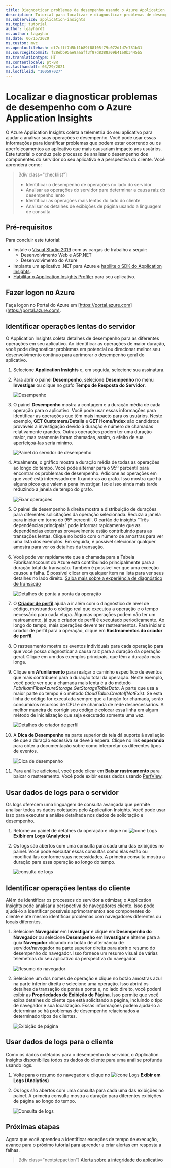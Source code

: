 ```yaml
---
title: Diagnosticar problemas de desempenho usando o Azure Application Insights | Microsoft Docs
description: Tutorial para localizar e diagnosticar problemas de desempenho no seu aplicativo usando o Azure Application Insights.
ms.subservice: application-insights
ms.topic: tutorial
author: lgayhardt
ms.author: lagayhar
ms.date: 06/15/2020
ms.custom: mvc
ms.openlocfilehash: df7cfff7d5bf1b89f88105f79c072d1d7e731b31
ms.sourcegitcommit: f28ebb95ae9aaaff3f87d8388a09b41e0b3445b5
ms.translationtype: HT
ms.contentlocale: pt-BR
ms.lasthandoff: 03/29/2021
ms.locfileid: "100597027"
---
```

# <a name="find-and-diagnose-performance-issues-with-azure-application-insights"></a>Localizar e diagnosticar problemas de desempenho com o Azure Application Insights

O Azure Application Insights coleta a telemetria do seu aplicativo para ajudar a analisar suas operações e desempenho.  Você pode usar essas informações para identificar problemas que podem estar ocorrendo ou os aperfeiçoamentos ao aplicativo que mais causariam impacto aos usuários.  Este tutorial o conduz pelo processo de analisar o desempenho dos componentes do servidor do seu aplicativo e a perspectiva do cliente.  Você aprenderá como:

> [!div class="checklist"]
> * Identificar o desempenho de operações no lado do servidor
> * Analisar as operações do servidor para determinar a causa raiz do desempenho lento
> * Identificar as operações mais lentas do lado do cliente
> * Analisar os detalhes de exibições de página usando a linguagem de consulta


## <a name="prerequisites"></a>Pré-requisitos

Para concluir este tutorial:

- Instale o [Visual Studio 2019](https://www.visualstudio.com/downloads/) com as cargas de trabalho a seguir:
    - Desenvolvimento Web e ASP.NET
    - Desenvolvimento do Azure
- Implante um aplicativo .NET para Azure e [habilite o SDK do Application Insights](../app/asp-net.md).
- [Habilitar o Application Insights Profiler](../app/profiler.md#installation) para seu aplicativo.

## <a name="log-in-to-azure"></a>Fazer logon no Azure
Faça logon no Portal do Azure em [https://portal.azure.com](https://portal.azure.com).

## <a name="identify-slow-server-operations"></a>Identificar operações lentas do servidor
O Application Insights coleta detalhes de desempenho para as diferentes operações em seu aplicativo. Ao identificar as operações de maior duração, você pode diagnosticar problemas em potencial ou direcionar melhor seu desenvolvimento contínuo para aprimorar o desempenho geral do aplicativo.

1. Selecione **Application Insights** e, em seguida, selecione sua assinatura.  
1. Para abrir o painel **Desempenho**, selecione **Desempenho** no menu **Investigar** ou clique no grafo **Tempo de Resposta do Servidor**.

    ![Desempenho](media/tutorial-performance/1-overview.png)

2. O painel **Desempenho** mostra a contagem e a duração média de cada operação para o aplicativo.  Você pode usar essas informações para identificar as operações que têm mais impacto para os usuários. Neste exemplo, **GET Customers/Details** e **GET Home/Index** são candidatos prováveis à investigação devido à duração e número de chamadas relativamente grandes.  Outras operações podem ter uma duração maior, mas raramente foram chamadas, assim, o efeito de sua aperfeiçoá-las seria mínimo.  

    ![Painel do servidor de desempenho](media/tutorial-performance/2-server-operations.png)

3. Atualmente, o gráfico mostra a duração média de todas as operações ao longo do tempo. Você pode alternar para o 95º percentil para encontrar os problemas de desempenho. Adicione as operações em que você está interessado em fixando-as ao grafo.  Isso mostra que há alguns picos que valem a pena investigar.  Isole isso ainda mais tarde reduzindo a janela de tempo do grafo.

    ![Fixar operações](media/tutorial-performance/3-server-operations-95th.png)

4.  O painel de desempenho à direita mostra a distribuição de durações para diferentes solicitações da operação selecionada.  Reduza a janela para iniciar em torno do 95º percentil. O cartão de insights “Três dependências principais” pode informar rapidamente que as dependências externas provavelmente estão contribuindo para as transações lentas.  Clique no botão com o número de amostras para ver uma lista dos exemplos. Em seguida, é possível selecionar qualquer amostra para ver os detalhes da transação.

5.  Você pode ver rapidamente que a chamada para a Tabela Fabrikamaccount do Azure está contribuindo principalmente para a duração total da transação. Também é possível ver que uma exceção causou a falha. É possível clicar em qualquer item na lista para ver seus detalhes no lado direito. [Saiba mais sobre a experiência de diagnóstico de transação](../app/transaction-diagnostics.md)

    ![Detalhes de ponta a ponta da operação](media/tutorial-performance/4-end-to-end.png)
    

6.  O [**Criador de perfil**](../app/profiler-overview.md) ajuda a ir além com o diagnóstico de nível de código, mostrando o código real que executou a operação e o tempo necessário para cada etapa. Algumas operações podem não ter um rastreamento, já que o criador de perfil é executado periodicamente.  Ao longo do tempo, mais operações devem ter rastreamentos.  Para iniciar o criador de perfil para a operação, clique em **Rastreamentos do criador de perfil**.
5.  O rastreamento mostra os eventos individuais para cada operação para que você possa diagnosticar a causa raiz para a duração da operação geral.  Clique em um dos exemplos principais, que têm a duração mais longa.
6.  Clique em **Afunilamento** para realçar o caminho específico de eventos que mais contribuem para a duração total da operação.  Neste exemplo, você pode ver que a chamada mais lenta é a do método *FabrikamFiberAzureStorage.GetStorageTableData*. A parte que usa a maior parte do tempo é o método *CloudTable.CreateIfNotExist*. Se esta linha de código for executada sempre que a função for chamada, serão consumidos recursos de CPU e de chamada de rede desnecessários. A melhor maneira de corrigir seu código é colocar essa linha em algum método de inicialização que seja executado somente uma vez.

    ![Detalhes do criador de perfil](media/tutorial-performance/5-hot-path.png)

7.  A **Dica de Desempenho** na parte superior da tela dá suporte à avaliação de que a duração excessiva se deve à espera.  Clique no link **esperando** para obter a documentação sobre como interpretar os diferentes tipos de eventos.

    ![Dica de desempenho](media/tutorial-performance/6-perf-tip.png)

8.   Para análise adicional, você pode clicar em **Baixar rastreamento** para baixar o rastreamento. Você pode exibir esses dados usando [PerfView](https://github.com/Microsoft/perfview#perfview-overview).

## <a name="use-logs-data-for-server"></a>Usar dados de logs para o servidor
 Os logs oferecem uma linguagem de consulta avançada que permite analisar todos os dados coletados pelo Application Insights. Você pode usar isso para executar a análise detalhada nos dados de solicitação e desempenho.

1. Retorne ao painel de detalhes da operação e clique no ![ícone Logs](media/tutorial-performance/app-viewinlogs-icon.png)**Exibir em Logs (Analytics)**

2. Os logs são abertos com uma consulta para cada uma das exibições no painel.  Você pode executar essas consultas como elas estão ou modificá-las conforme suas necessidades.  A primeira consulta mostra a duração para essa operação ao longo do tempo.

    ![consulta de logs](media/tutorial-performance/7-request-time-logs.png)


## <a name="identify-slow-client-operations"></a>Identificar operações lentas do cliente
Além de identificar os processos do servidor a otimizar, o Application Insights pode analisar a perspectiva de navegadores cliente.  Isso pode ajudá-lo a identificar possíveis aprimoramentos aos componentes do cliente e até mesmo identificar problemas com navegadores diferentes ou locais diferentes.

1. Selecione **Navegador** em **Investigar** e clique em **Desempenho do Navegador** ou selecione **Desempenho** em **Investigar** e alterne para a guia **Navegador** clicando no botão de alternância de servidor/navegador na parte superior direita para abrir o resumo do desempenho do navegador. Isso fornece um resumo visual de várias telemetrias do seu aplicativo da perspectiva do navegador.

    ![Resumo do navegador](media/tutorial-performance/8-browser.png)

2. Selecione um dos nomes de operação e clique no botão amostras azul na parte inferior direita e selecione uma operação. Isso abrirá os detalhes da transação de ponta a ponta e, no lado direito, você poderá exibir as **Propriedades de Exibição de Página**. Isso permite que você exiba detalhes do cliente que está solicitando a página, incluindo o tipo de navegador e sua localização. Essas informações podem ajudá-lo a determinar se há problemas de desempenho relacionados a determinado tipos de clientes.

    ![Exibição de página](media/tutorial-performance/9-page-view-properties.png)

## <a name="use-logs-data-for-client"></a>Usar dados de logs para o cliente
Como os dados coletados para o desempenho do servidor, o Application Insights disponibiliza todos os dados do cliente para uma análise profunda usando logs.

1. Volte para o resumo do navegador e clique no ![ícone Logs](media/tutorial-performance/app-viewinlogs-icon.png) **Exibir em Logs (Analytics)**

2. Os logs são abertos com uma consulta para cada uma das exibições no painel. A primeira consulta mostra a duração para diferentes exibições de página ao longo do tempo.

    ![Consulta de logs](media/tutorial-performance/10-page-view-logs.png)

## <a name="next-steps"></a>Próximas etapas
Agora que você aprendeu a identificar exceções de tempo de execução, avance para o próximo tutorial para aprender a criar alertas em resposta a falhas.

> [!div class="nextstepaction"]
> [Alerta sobre a integridade do aplicativo](./tutorial-alert.md)

